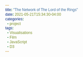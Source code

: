 ```yaml
---
title: "The Network of The Lord of the Rings"
date: 2021-05-21T15:34:30-04:00
categories:
  - project
tags:
  - Visualisations
  - Film
  - JavaScript
  - D3
---
```

<div>
<!DOCTYPE html>
<html>

<head>
	<title>The Network of The Lord of the Rings</title>
	<!-- Import pure.css -->
	<link rel="stylesheet" href="https://unpkg.com/purecss@2.0.3/build/pure-min.css" integrity="sha384-cg6SkqEOCV1NbJoCu11+bm0NvBRc8IYLRGXkmNrqUBfTjmMYwNKPWBTIKyw9mHNJ" crossorigin="anonymous">
	<meta name="viewport" content="width=device-width, initial-scale=1">
	<!-- Google font -->
	<link href="https://fonts.googleapis.com/css2?family=Source+Sans+Pro:wght@400;700;900&display=swap" rel="stylesheet">
	<!-- import d3 -->
	<script src="https://d3js.org/d3.v4.min.js"></script>
	<script src="https://d3js.org/d3-geo-projection.v3.min.js"></script>
	<!--
- FIT5147 Data Exploration and Visualisation
- Programming Exercise 3 D3 Template
- Created by: Kadek Satriadi
- Last update by Kadek Satriadi (27/04/2021)
-->
	<!-- custom style -->
	<style>
	* {
		font-family: 'Source Sans Pro', sans-serif;
	}
	
	h1 {
		font-weight: 900;
	}
	
	.page {
		width: 1200px;
		background-color: white;
		padding-left: 20px;
		padding-right: 20px;
		margin: auto;
	}
	
	.highlight-text {
		fill: #ff009d;
		font-size: 14px;
		font-weight: bold;
	}
	
	.normal-text {
		fill: #555;
		font-size: 12px;
		font-weight: bold;
	}
	
	svg {
		cursor: pointer;
	}
	
	.hover-link {
		stroke: greenyellow;
	}
	
	.highlight-link {
		stroke: #ff7f00;
	}
	
	.normal-link {
		stroke: #bbb;
		cursor: default;
	}
	
	#tooltip-container {
		position: absolute;
		background-color: white;
		padding: 2px 10px 2px 10px;
		visibility: hidden;
		border: 1px solid #555;
	}
	
	#tooltip-text {
		font-weight: bold;
	}
	</style>
</head>

<body>
	<!-- tooltip -->
	<div id="tooltip-container">
		<p id="tooltip-text">Tooltip text</p>
	</div>
	<div class="page">
		<!-- pure grid group -->
		<div class="pure-g">
			<div class="pure-u-2-3">
				<svg id="chart"></svg>
			</div>
			<div class="pure-u-1-3">
				<h1>The Network of <br /> The Lord of the Rings</h1>
				<p>This visualisation depicts the interactions among characters in The Lord of the Rings: The Return of The King movie.</p>
				<h2>Two Dominating Couples</h2>
				<p>Despite the fact that Sam and Frodo are (arguablly) the two key roles in the last movie of the The Lord of the Rings trilogy, their number of interaction is only slighly higher than the interaction between Gandalf and Pippin. Gandalf and Pippin played significant roles in the siege of Minas Tirith scenes. </p>
				<h2>Two Parallel Stories</h2>
				<p>Two node clusters are apparent in the network. These clusters are facinating depictions of the two parallel stories in the movie. One story is about the journey to the Mount Doom that Frodo, Sam, and Gollum undertook, while the other story is about the wars that took place in Minas Tirith and Mordor.</p>
			</div>
		</div>
		<!-- end pure grid group -->
		<div class="pure-g">
			<div class="pure-u-1-1 small-font">
				<p><strong>Data source: </strong>Kaminski, Jermain; Schober, Michael; Albaladejo, Raymond; Zastupailo, Oleksandr; Hidalgo, C
					<U+00E9>sar, 2018, Moviegalaxies - Social Networks in Movies, https://doi.org/10.7910/DVN/T4HBA3, Harvard Dataverse, V3 </p>
			</div>
		</div>
		<!-- end pure grid group -->
	</div>
	<!-- end page -->
	<script type="text/javascript">
	var width = 750;
	var height = 700;
	// the data is stored online, use this path to load the data
	var dataPath = "https://raw.githubusercontent.com/KadekSatriadi/TheLordOfTheRingsNetworkData/main/LOTR_3.json";
	// select the svg element
	var svg = d3.select("#chart").attr("width", width).attr("height", height);
	// your script goes here
	// https://bl.ocks.org/heybignick/3faf257bbbbc7743bb72310d03b86ee8 was used to help act as a basis for my learning. 
	// establishing tooltip container and text 
	var toolTipContainer = d3.select("#tooltip-container").style("class", "#tooltip-container");
	var toolTipText = d3.select("tooltip-text").style("class", "#tooltip-text");
	// creating the force we apply to the network graph. Link applies to the links between nodes. Charge applies to the force repulsing each node from one another. 
	// Center relates to the nodes being attracted to the center of the svg canvas.
	var simulation = d3.forceSimulation().force("link", d3.forceLink().id(function(d) {
		return d.id;
	})).force("charge", d3.forceManyBody().strength(-200)).force("center", d3.forceCenter(width / 2, height / 2));
	d3.json(dataPath, function(data) {
		// https://www.d3-graph-gallery.com/graph/interactivity_tooltip.html#customContent was used in aid of creating the tooltip.
		// creating the links.
		var link = svg.append("g").selectAll("line").data(data.links).enter().append("line")
			// if statement to check if the link should be highlighted, otherwise keep as a normal-link class. This approach does not rely on checking the data first to find the index of the target links and nodes
			.attr("class", function(d) {
				if(((d.to == "GANDALF") || (d.from == "GANDALF")) && ((d.to == "PIPPIN") || (d.from == "PIPPIN")) || ((d.to == "FRODO") || (d.from == "FRODO")) && ((d.to == "SAM") || (d.from == "SAM"))) {
					return "highlight-link"
				} else {
					return "normal-link"
				}
			})
			// setting the width based on the weight
			.attr("stroke-width", function(d) {
				return d.weight;
			})
			// on mouseover we change the link class to hover-link which changes the colour. 
			// we also make the tooltip visible and set the location near the link/pointer location.
			// for the text in the tooltip, we want to output a set message, however this is slightly different if the link weight is 1, as no plural.
			.on("mouseover", function(d) {
				d3.select(this).attr("class", "hover-link")
				toolTipContainer.style("visibility", "visible").style("left", d3.event.pageX + 50 + "px").style("top", d3.event.pageY - 70 + "px")
				if(d.weight != 1) {
					document.getElementById("tooltip-text").innerHTML = d.from + " interacted with " + d.to + " " + d.weight + " times.";
				} else {
					document.getElementById("tooltip-text").innerHTML = d.from + " interacted with " + d.to + " " + d.weight + " time.";
				}
			})
			// on mouseout, we want to change our class for the link back to what it previously was, as well as set the tooltip to be hidden.
			.on("mouseout", function(d) {
				d3.select(this).attr("class", function(d) {
					if(((d.to == "GANDALF") || (d.from == "GANDALF")) && ((d.to == "PIPPIN") || (d.from == "PIPPIN")) || ((d.to == "FRODO") || (d.from == "FRODO")) && ((d.to == "SAM") || (d.from == "SAM"))) {
						return "highlight-link"
					} else {
						return "normal-link"
					}
				})
				toolTipContainer.style("visibility", "hidden");
			});
		// creating the nodes for the network based on the data given.
		var node = svg.append("g").attr("class", "nodes").selectAll("g").data(data.nodes).enter().append("g")
			// appending circles to these nodes.
		var circles = node.append("circle").attr("r", 8).attr("stroke", "#FFFFFF").attr("fill", "#8B45DF")
			// adding some interactivity with the nodes and circles to add a bit of life into the graph. Help to create this was using the above links.
			.call(d3.drag().on("start", dragstarted).on("drag", dragged).on("end", dragended));
		// adding text for each of the nodes. The text is set as the node's name.
		// we also want to highlight certain nodes from the given links and nodes to highlight, so we change the class for these.
		var labels = node.append("text").text(function(d) {
			return d.name;
		}).attr("class", function(d) {
			if(["GANDALF", "PIPPIN", "FRODO", "SAM"].includes(d.name)) {
				return "highlight-text"
			} else {
				return "normal-text"
			}
		}).attr('x', -20).attr('y', -10);
		simulation.nodes(data.nodes).on("tick", ticked);
		simulation.force("link").links(data.links);

		function ticked() {
			link.attr("x1", function(d) {
				return d.source.x;
			}).attr("y1", function(d) {
				return d.source.y;
			}).attr("x2", function(d) {
				return d.target.x;
			}).attr("y2", function(d) {
				return d.target.y;
			});
			node.attr("transform", function(d) {
				return "translate(" + d.x + "," + d.y + ")";
			})
		}
	});

	function dragstarted(d) {
		if(!d3.event.active) simulation.alphaTarget(0.1).restart();
		d.fx = d.x;
		d.fy = d.y;
	}

	function dragged(d) {
		d.fx = d3.event.x;
		d.fy = d3.event.y;
	}

	function dragended(d) {
		if(!d3.event.active) simulation.alphaTarget(0);
		d.fx = null;
		d.fy = null;
	}
	</script>
</body>

</html>
</div>
